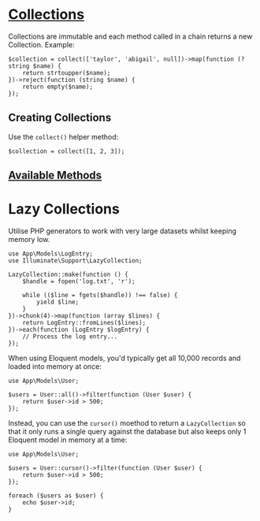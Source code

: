 # [Collections](https://laravel.com/docs/11.x/collections)

Collections are immutable and each method called in a chain returns a new Collection. Example:

```
$collection = collect(['taylor', 'abigail', null])->map(function (?string $name) {
    return strtoupper($name);
})->reject(function (string $name) {
    return empty($name);
});
```

## Creating Collections

Use the `collect()` helper method:

```
$collection = collect([1, 2, 3]);
```

## [Available Methods](https://laravel.com/docs/11.x/collections#available-methods)

# Lazy Collections

Utilise PHP generators to work with very large datasets whilst keeping memory low.

```
use App\Models\LogEntry;
use Illuminate\Support\LazyCollection;

LazyCollection::make(function () {
    $handle = fopen('log.txt', 'r');

    while (($line = fgets($handle)) !== false) {
        yield $line;
    }
})->chunk(4)->map(function (array $lines) {
    return LogEntry::fromLines($lines);
})->each(function (LogEntry $logEntry) {
    // Process the log entry...
});
```

When using Eloquent models, you'd typically get all 10,000 records and loaded into memory at once:

```
use App\Models\User;

$users = User::all()->filter(function (User $user) {
    return $user->id > 500;
});
```

Instead, you can use the `cursor()` moethod to return a `LazyCollection` so that it only runs a single query against the database but also keeps only 1 Eloquent model in memory at a time:

```
use App\Models\User;

$users = User::cursor()->filter(function (User $user) {
    return $user->id > 500;
});

foreach ($users as $user) {
    echo $user->id;
}
```
